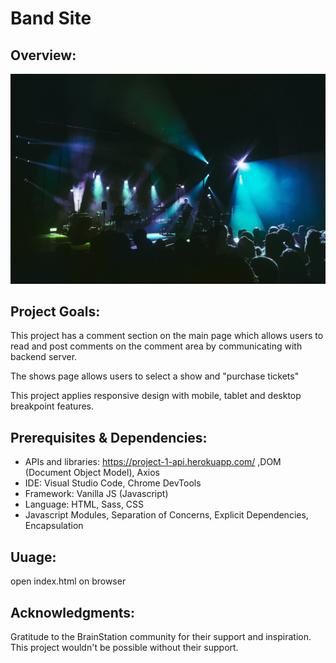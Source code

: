 # Band Site

## Overview:

![alt text](https://github.com/manyprojects/band-site/blob/main/assets/images/band.jpg)

## Project Goals: 

This project has a comment section on the main page which allows users to read and post comments on the comment area by communicating with backend server. 

The shows page allows users to select a show and "purchase tickets"

This project applies responsive design with mobile, tablet and desktop breakpoint features. 

## Prerequisites & Dependencies:

- APIs and libraries: https://project-1-api.herokuapp.com/ ,DOM (Document Object Model), Axios
- IDE: Visual Studio Code, Chrome DevTools
- Framework: Vanilla JS (Javascript)
- Language: HTML, Sass, CSS
- Javascript Modules, Separation of Concerns, Explicit Dependencies, Encapsulation

## Uuage: 
open index.html on browser

## Acknowledgments:

Gratitude to the BrainStation community for their support and inspiration. This project wouldn't be possible without their support.

